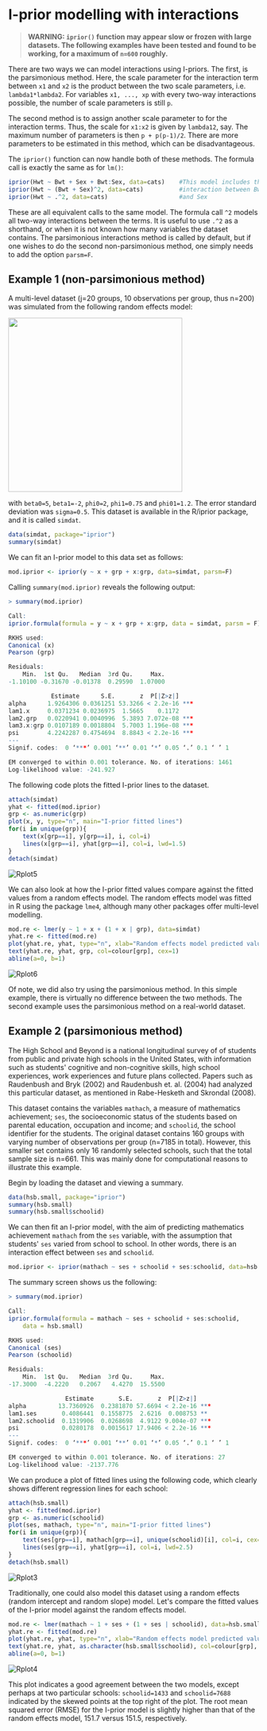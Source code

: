# I-prior modelling with interactions

>**WARNING: `iprior()` function may appear slow or frozen with large datasets. The following examples have been tested and found to be working, for a maximum of `n=600` roughly.**

There are two ways we can model interactions using I-priors. The first, is the parsimonious method. Here, the scale parameter for the interaction term between `x1` and `x2` is the product between the two scale parameters, i.e. `lambda1*lambda2`. For variables `x1, ..., xp` with every two-way interactions possible, the number of scale parameters is still `p`.

The second method is to assign another scale parameter to for the interaction terms. Thus, the scale for `x1:x2` is given by `lambda12`, say. The maximum number of parameters is then `p + p(p-1)/2`. There are more parameters to be estimated in this method, which can be disadvantageous.

The `iprior()` function can now handle both of these methods. The formula call is exactly the same as for `lm()`:
```r
iprior(Hwt ~ Bwt + Sex + Bwt:Sex, data=cats)    #This model includes the 
iprior(Hwt ~ (Bwt + Sex)^2, data=cats)          #interaction between Bwt 
iprior(Hwt ~ .^2, data=cats)                    #and Sex
```
These are all equivalent calls to the same model. The formula call `^2` models all two-way interactions between the terms. It is useful to use `.^2` as a shorthand, or when it is not known how many variables the dataset contains. The parsimonious interactions method is called by default, but if one wishes to do the second non-parsimonious method, one simply needs to add the option `parsm=F`.

## Example 1 (non-parsimonious method)
A multi-level dataset (j=20 groups, 10 observations per group, thus n=200) was simulated from the following random effects model:

<img src="images/re_model.png" width="350">

with `beta0=5`, `beta1=-2`, `phi0=2`, `phi1=0.75` and `phi01=1.2`. The error standard deviation was `sigma=0.5`. This dataset is available in the R/iprior package, and it is called `simdat`. 
```r
data(simdat, package="iprior")
summary(simdat)
```

We can fit an I-prior model to this data set as follows:
```r
mod.iprior <- iprior(y ~ x + grp + x:grp, data=simdat, parsm=F)
```

Calling `summary(mod.iprior)` reveals the following output:
```r
> summary(mod.iprior)

Call:
iprior.formula(formula = y ~ x + grp + x:grp, data = simdat, parsm = F)

RKHS used:
Canonical (x) 
Pearson (grp) 

Residuals:
    Min.  1st Qu.   Median  3rd Qu.     Max. 
-1.10100 -0.31670 -0.01378  0.29590  1.07000 

            Estimate      S.E.       z  P[|Z>z|]    
alpha      1.9264306 0.0361251 53.3266 < 2.2e-16 ***
lam1.x     0.0371234 0.0236975  1.5665    0.1172    
lam2.grp   0.0220941 0.0040996  5.3893 7.072e-08 ***
lam3.x:grp 0.0107189 0.0018804  5.7003 1.196e-08 ***
psi        4.2242287 0.4754694  8.8843 < 2.2e-16 ***
---
Signif. codes:  0 ‘***’ 0.001 ‘**’ 0.01 ‘*’ 0.05 ‘.’ 0.1 ‘ ’ 1

EM converged to within 0.001 tolerance. No. of iterations: 1461
Log-likelihood value: -241.927 

```

The following code plots the fitted I-prior lines to the dataset.
```r
attach(simdat)
yhat <- fitted(mod.iprior)
grp <- as.numeric(grp)
plot(x, y, type="n", main="I-prior fitted lines")
for(i in unique(grp)){
	text(x[grp==i], y[grp==i], i, col=i)
	lines(x[grp==i], yhat[grp==i], col=i, lwd=1.5)
}
detach(simdat)
```

![Rplot5](images/Rplot5.jpg)

We can also look at how the I-prior fitted values compare against the fitted values from a random effects model. The random effects model was fitted in R using the package `lme4`, although many other packages offer multi-level modelling.
```r
mod.re <- lmer(y ~ 1 + x + (1 + x | grp), data=simdat)
yhat.re <- fitted(mod.re)
plot(yhat.re, yhat, type="n", xlab="Random effects model predicted values", ylab="I-prior fitted values", main="Comparison between I-prior and random effects model predicted values")
text(yhat.re, yhat, grp, col=colour[grp], cex=1)
abline(a=0, b=1)
```

![Rplot6](images/Rplot6.jpg)

Of note, we did also try using the parsimonious method. In this simple example, there is virtually no difference between the two methods. The second example uses the parsimonious method on a real-world dataset.

## Example 2 (parsimonious method)
The High School and Beyond is a national longitudinal survey of of students from public and private high schools in the United States, with information such as students' cognitive and non-cognitive skills, high school experiences, work experiences and future plans collected. Papers such as Raudenbush and Bryk (2002) and Raudenbush et. al. (2004) had analyzed this particular dataset, as mentioned in Rabe-Hesketh and Skrondal (2008). 

This dataset contains the variables `mathach`, a measure of mathematics achievement; `ses`, the socioeconomic status of the students based on parental education, occupation and income; and `schoolid`, the school identifier for the students. The original dataset contains 160 groups with varying number of observations per group (n=7185 in total). However, this smaller set contains only 16 randomly selected schools, such that the total sample size is n=661. This was mainly done for computational reasons to illustrate this example.

Begin by loading the dataset and viewing a summary.
```r
data(hsb.small, package="iprior")
summary(hsb.small)
summary(hsb.small$schoolid)
```

We can then fit an I-prior model, with the aim of predicting mathematics achievement `mathach` from the `ses` variable, with the assumption that students' `ses` varied from school to school. In other words, there is an interaction effect between `ses` and `schoolid`.
```r
mod.iprior <- iprior(mathach ~ ses + schoolid + ses:schoolid, data=hsb.small) #parsimonious method by default
```

The summary screen shows us the following:
```r
> summary(mod.iprior)

Call:
iprior.formula(formula = mathach ~ ses + schoolid + ses:schoolid, 
    data = hsb.small)

RKHS used:
Canonical (ses) 
Pearson (schoolid) 

Residuals:
    Min.  1st Qu.   Median  3rd Qu.     Max. 
-17.3000  -4.2220   0.2067   4.4270  15.5500 

                Estimate       S.E.       z  P[|Z>z|]    
alpha         13.7360926  0.2381870 57.6694 < 2.2e-16 ***
lam1.ses       0.4086441  0.1558775  2.6216  0.008753 ** 
lam2.schoolid  0.1319906  0.0268698  4.9122 9.004e-07 ***
psi            0.0280178  0.0015617 17.9406 < 2.2e-16 ***
---
Signif. codes:  0 ‘***’ 0.001 ‘**’ 0.01 ‘*’ 0.05 ‘.’ 0.1 ‘ ’ 1

EM converged to within 0.001 tolerance. No. of iterations: 27
Log-likelihood value: -2137.776 

```

We can produce a plot of fitted lines using the following code, which clearly shows different regression lines for each school:
```r
attach(hsb.small)
yhat <- fitted(mod.iprior)
grp <- as.numeric(schoolid)
plot(ses, mathach, type="n", main="I-prior fitted lines")
for(i in unique(grp)){
	text(ses[grp==i], mathach[grp==i], unique(schoolid)[i], col=i, cex=0.55)
	lines(ses[grp==i], yhat[grp==i], col=i, lwd=2.5)
}
detach(hsb.small)
```

![Rplot3](images/Rplot3.jpg)

Traditionally, one could also model this dataset using a random effects (random intercept and random slope) model. Let's compare the fitted values of the I-prior model against the random effects model.
```r
mod.re <- lmer(mathach ~ 1 + ses + (1 + ses | schoolid), data=hsb.small)
yhat.re <- fitted(mod.re)
plot(yhat.re, yhat, type="n", xlab="Random effects model predicted values", ylab="I-prior fitted values", main="Comparison between I-prior and random effects model predicted values")
text(yhat.re, yhat, as.character(hsb.small$schoolid), col=colour[grp], cex=0.55)
abline(a=0, b=1)
```

![Rplot4](images/Rplot4.jpg)

This plot indicates a good agreement between the two models, except perhaps at two particular schools: `schoolid=1433` and `schoolid=7688` indicated by the skewed points at the top right of the plot. The root mean squared error (RMSE) for the I-prior model is slightly higher than that of the random effects model, 151.7 versus 151.5, respectively.
